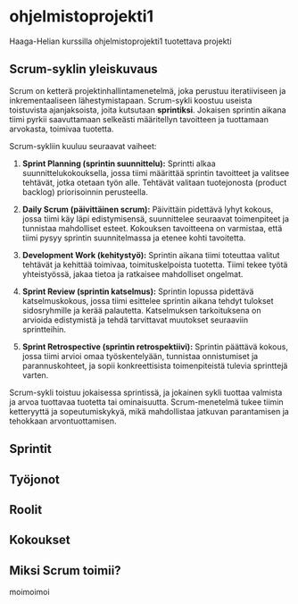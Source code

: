 # ohjelmistoprojekti1
Haaga-Helian kurssilla ohjelmistoprojekti1 tuotettava projekti

## Scrum-syklin yleiskuvaus

Scrum on ketterä projektinhallintamenetelmä, joka perustuu iteratiiviseen ja inkrementaaliseen lähestymistapaan. Scrum-sykli koostuu useista toistuvista ajanjaksoista, joita kutsutaan **sprintiksi**. Jokaisen sprintin aikana tiimi pyrkii saavuttamaan selkeästi määritellyn tavoitteen ja tuottamaan arvokasta, toimivaa tuotetta.

Scrum-sykliin kuuluu seuraavat vaiheet:

1. **Sprint Planning (sprintin suunnittelu):** Sprintti alkaa suunnittelukokouksella, jossa tiimi määrittää sprintin tavoitteet ja valitsee tehtävät, jotka otetaan työn alle. Tehtävät valitaan tuotejonosta (product backlog) priorisoinnin perusteella.

2. **Daily Scrum (päivittäinen scrum):** Päivittäin pidettävä lyhyt kokous, jossa tiimi käy läpi edistymisensä, suunnittelee seuraavat toimenpiteet ja tunnistaa mahdolliset esteet. Kokouksen tavoitteena on varmistaa, että tiimi pysyy sprintin suunnitelmassa ja etenee kohti tavoitetta.

3. **Development Work (kehitystyö):** Sprintin aikana tiimi toteuttaa valitut tehtävät ja kehittää toimivaa, toimituskelpoista tuotetta. Tiimi tekee työtä yhteistyössä, jakaa tietoa ja ratkaisee mahdolliset ongelmat.

4. **Sprint Review (sprintin katselmus):** Sprintin lopussa pidettävä katselmuskokous, jossa tiimi esittelee sprintin aikana tehdyt tulokset sidosryhmille ja kerää palautetta. Katselmuksen tarkoituksena on arvioida edistymistä ja tehdä tarvittavat muutokset seuraaviin sprintteihin.

5. **Sprint Retrospective (sprintin retrospektiivi):** Sprintin päättävä kokous, jossa tiimi arvioi omaa työskentelyään, tunnistaa onnistumiset ja parannuskohteet, ja sopii konkreettisista toimenpiteistä tulevia sprinttejä varten.

Scrum-sykli toistuu jokaisessa sprintissä, ja jokainen sykli tuottaa valmista ja arvoa tuottavaa tuotetta tai ominaisuutta. Scrum-menetelmä tukee tiimin ketteryyttä ja sopeutumiskykyä, mikä mahdollistaa jatkuvan parantamisen ja tehokkaan arvontuottamisen.


## Sprintit

## Työjonot

## Roolit

## Kokoukset

## Miksi Scrum toimii?
moimoimoi

